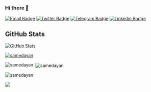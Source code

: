 ### Hi there 👋 

[![Email Badge](https://img.shields.io/badge/-SamedAyan-1ca0f1?style=flat-square&logo=mail.ru&logoColor=white&link=mailto:samedayan@yandex.com)](mailto:samedayan@yandex.com) [![Twitter Badge](https://img.shields.io/badge/-Twitter-1ca0f1?style=flat-square&logo=twitter&logoColor=white&link=https://twitter.com/samedayan)](https://twitter.com/samedayan) [![Telegram Badge](https://img.shields.io/badge/-SamedAyan-blue?style=flat-square&logo=Telegram&logoColor=white&link=https://t.me/samedayan)](https://t.me/samedayan) [![Linkedin Badge](https://img.shields.io/badge/-SamedAyan-blue?style=flat-square&logo=Linkedin&logoColor=white&link=https://www.linkedin.com/in/samedayan/)](https://www.linkedin.com/in/samedayan/)

## GitHub Stats

[![GitHub Stats](https://github-readme-stats.vercel.app/api?username=samedayan&&show_icons=true)](https://github.com/samedayan)

<p align="left"> <a href="https://github.com/ryo-ma/github-profile-trophy"><img src="https://github-profile-trophy.vercel.app/?username=samedayan" alt="samedayan" /></a> </p>

<p><img align="left" src="https://github-readme-stats.vercel.app/api/top-langs?username=samedayan&show_icons=true&locale=en&layout=compact" alt="samedayan" /></p>

<p>&nbsp;<img align="center" src="https://github-readme-stats.vercel.app/api?username=samedayan&show_icons=true&locale=en" alt="samedayan" /></p>

<p><img align="center" src="https://github-readme-streak-stats.herokuapp.com/?user=samedayan&" alt="samedayan" /></p>

![](https://komarev.com/ghpvc/?username=your-github-username&style=flat-square)
